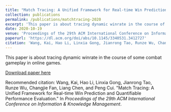 ```yaml
---
title: "Match Tracing: A Unified Framework for Real-time Win Prediction and Quantifiable Performance Evaluation"
collection: publications
permalink: /publications/matchtracing-2020
excerpt: 'This paper is about tracing dynamic winrate in the course of some combat gameplay in online games.'
date: 2020-10-19
venue: 'Proceedings of the 29th ACM International Conference on Information & Knowledge Management (CIKM`2020)'
paperurl: 'https://dl.acm.org/doi/abs/10.1145/3340531.3412727'
citation: 'Wang, Kai, Hao Li, Linxia Gong, Jianrong Tao, Runze Wu, Changjie Fan, Liang Chen, and Peng Cui. &quot;Match Tracing: A Unified Framework for Real-time Win Prediction and Quantifiable Performance Evaluation.&quot; In <i>Proceedings of the 29th ACM International Conference on Information & Knowledge Management</i>, pp. 2781-2788. 2020.'
---
```

This paper is about tracing dynamic winrate in the course of some combat gameplay in online games.

[Download paper here](https://nos.netease.com/mg-file/mg/neteasegamecampus/art_works/20200812/202008122020238612.pdf)

Recommended citation: Wang, Kai, Hao Li, Linxia Gong, Jianrong Tao, Runze Wu, Changjie Fan, Liang Chen, and Peng Cui. "Match Tracing: A Unified Framework for Real-time Win Prediction and Quantifiable Performance Evaluation." In <i>Proceedings of the 29th ACM International Conference on Information & Knowledge Management</i>.
